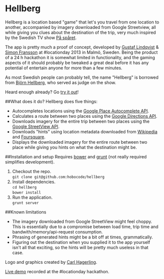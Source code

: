 Hellberg
========
Hellberg is a location based "game" that let's you travel from one location to another, accompanied by imagery downloaded from Google Streetview, all while giving you clues about the destination of the trip, very much inspired by the Swedish TV show [På spåret](http://www.svt.se/pa-sparet/).

The app is pretty much a proof of concept, developed by [Gustaf Lindqvist](http://github.com/gstf) & [Simon Fransson](http://github.com/dessibelle) at #locationday 2013 in Malmö, Sweden. Being the product of a 24 h hackathon it is somewhat limited in functionality, and the gaming aspects of it should probably be tweaked a great deal before it has any potential of entertain anyone for more than a few minutes.

As most Swedish people can probably tell, the name "Hellberg" is borrowed from [Björn Hellberg](http://en.wikipedia.org/wiki/Bj%C3%B6rn_Hellberg), who served as judge on the show.

Heard enough already? Go [try it out](http://hobocode.github.com/hellberg/)!

##What does it do?
Hellberg does five things:

* Autocompletes locations using the [Google Place Autocomplete API](https://developers.google.com/places/documentation/autocomplete).
* Calculates a route between two places using the [Google Directions API](https://developers.google.com/maps/documentation/directions/).
* Downloads imagery for the entire trip between two places using the [Google StreetView API](https://developers.google.com/maps/documentation/javascript/streetview).
* Downloads "hints" using location metadata downloaded from [Wikipedia](http://www.mediawiki.org/wiki/API:Main_page) and [Foursquare](https://developer.foursquare.com/).
* Displays the downloaded imagery for the entire route between two place while giving you hints on what the destination might be.

##Installation and setup
Requires [bower](https://github.com/bower/bower) and [grunt](http://gruntjs.com/) (not really required simplifies development).

1. Checkout the repo.  
  `git clone git@github.com:hobocode/hellberg`
2. Install dependencies.  
   `cd hellberg`  
   `bower install`
3. Run the application.  
   `grunt server`  
   
##Known limitations
* The imagery downloaded from Google StreetView might feel choppy. This is essentially due to a compromise between load time, trip time and bandwith/memory/api-request consumption.
* Phrasing of generated hints might be a bit off at times, grammatically.
* Figuring out the destination when you supplied it to the app yourself isn't all that exciting, so the hints will be pretty much useless in that case.

Logo and graphics created by [Carl Hagerling](http://hagerling.se/).

[Live demo](http://bambuser.com/v/4163746) recorded at the #locationday hackathon.
